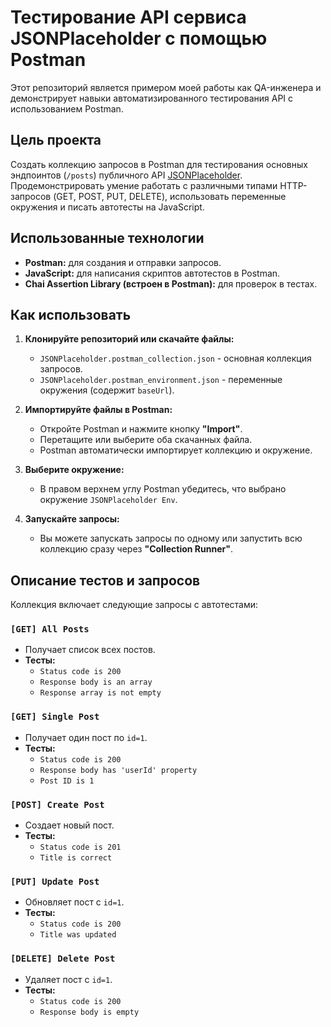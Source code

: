 # Тестирование API сервиса JSONPlaceholder с помощью Postman

Этот репозиторий является примером моей работы как QA-инженера и демонстрирует навыки автоматизированного тестирования API с использованием Postman.

##  Цель проекта

Создать коллекцию запросов в Postman для тестирования основных эндпоинтов (`/posts`) публичного API [JSONPlaceholder](https://jsonplaceholder.typicode.com/). Продемонстрировать умение работать с различными типами HTTP-запросов (GET, POST, PUT, DELETE), использовать переменные окружения и писать автотесты на JavaScript.

##  Использованные технологии

*   **Postman:** для создания и отправки запросов.
*   **JavaScript:** для написания скриптов автотестов в Postman.
*   **Chai Assertion Library (встроен в Postman):** для проверок в тестах.

##  Как использовать

1.  **Клонируйте репозиторий или скачайте файлы:**
    *   `JSONPlaceholder.postman_collection.json` - основная коллекция запросов.
    *   `JSONPlaceholder.postman_environment.json` - переменные окружения (содержит `baseUrl`).

2.  **Импортируйте файлы в Postman:**
    *   Откройте Postman и нажмите кнопку **"Import"**.
    *   Перетащите или выберите оба скачанных файла.
    *   Postman автоматически импортирует коллекцию и окружение.

3.  **Выберите окружение:**
    *   В правом верхнем углу Postman убедитесь, что выбрано окружение `JSONPlaceholder Env`.

4.  **Запускайте запросы:**
    *   Вы можете запускать запросы по одному или запустить всю коллекцию сразу через **"Collection Runner"**.

##  Описание тестов и запросов

Коллекция включает следующие запросы с автотестами:

### `[GET] All Posts`
*   Получает список всех постов.
*   **Тесты:**
    *   `Status code is 200`
    *   `Response body is an array`
    *   `Response array is not empty`

### `[GET] Single Post`
*   Получает один пост по `id=1`.
*   **Тесты:**
    *   `Status code is 200`
    *   `Response body has 'userId' property`
    *   `Post ID is 1`

### `[POST] Create Post`
*   Создает новый пост.
*   **Тесты:**
    *   `Status code is 201`
    *   `Title is correct`

### `[PUT] Update Post`
*   Обновляет пост с `id=1`.
*   **Тесты:**
    *   `Status code is 200`
    *   `Title was updated`

### `[DELETE] Delete Post`
*   Удаляет пост с `id=1`.
*   **Тесты:**
    *   `Status code is 200`
    *   `Response body is empty`

